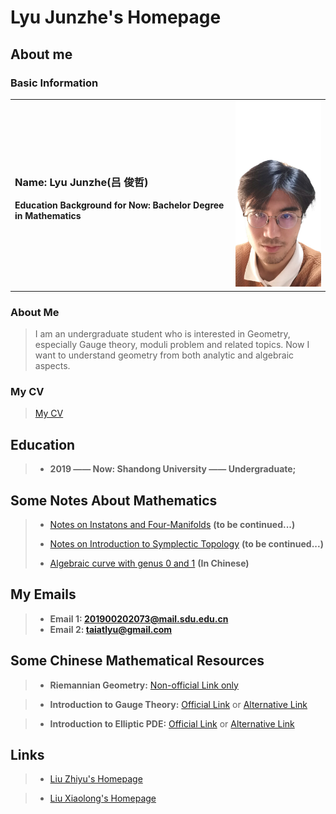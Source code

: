 # Lyu Junzhe's Homepage
## About me
### Basic Information
<table border="0">
  <tr>
    <td width="70%">
      <h3>Name: Lyu Junzhe(吕 俊哲)</h3>
      <p><b>Education Background for Now: Bachelor Degree in Mathematics</b></p>
    </td>
    <td width="30%">
      <img src="/Lyu.jpg" width="100%"> 
    </td>
  </tr>
</table>

### About Me
> I am an undergraduate student who is interested in Geometry, especially Gauge theory, moduli problem and related topics. Now I want to understand geometry from both analytic and algebraic aspects.

### My CV
> [My CV](/CV.pdf)

## Education

> + **2019 —— Now: Shandong University —— Undergraduate;**


## Some Notes About Mathematics
> + [Notes on Instatons and Four-Manifolds](NotesonUhlenbeck.pdf) **(to be continued...)**
> 
> + [Notes on Introduction to Symplectic Topology](/NoteonMcduff.pdf) **(to be continued...)**
>
> + [Algebraic curve with genus 0 and 1](/AlgCurve.pdf) **(In Chinese)**

## My Emails
> + **Email 1: 201900202073@mail.sdu.edu.cn**
> + **Email 2: taiatlyu@gmail.com**

## Some Chinese Mathematical Resources
> + **Riemannian Geometry:** [Non-official Link only](https://b23.tv/tD6DVdy?share_medium=android&share_source=qq&bbid=XYB371DBF1C003F003817F665CC7B472A6C7A&ts=1648304369162)

> + **Introduction to Gauge Theory:** [Official Link](http://www.cim.nankai.edu.cn/2020/0709/c11453a284191/page.htm) or [Alternative Link](https://b23.tv/y7zPq6b?share_medium=android&share_source=qq&bbid=XYB371DBF1C003F003817F665CC7B472A6C7A&ts=1648304401067)

> + **Introduction to Elliptic PDE:** [Official Link](https://resource.pku.edu.cn/index.php?r=course/detail&id=403) or [Alternative Link](https://b23.tv/1j7kx6n?share_medium=android&share_source=qq&bbid=XYB371DBF1C003F003817F665CC7B472A6C7A&ts=1648304464712)

## Links
> + [Liu Zhiyu's Homepage](https://sites.google.com/view/zhiyuliu)

> + [Liu Xiaolong's Homepage](https://dvlxlwz.github.io/)
